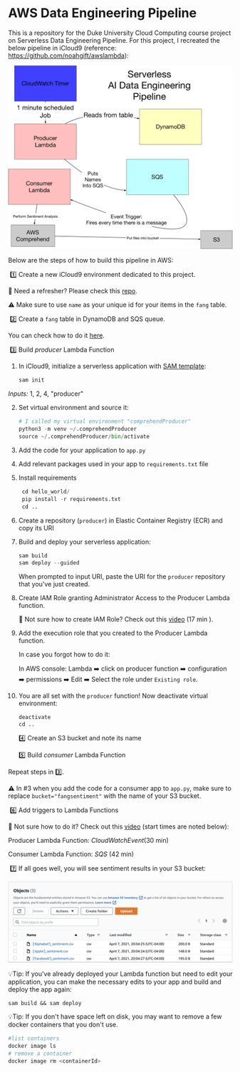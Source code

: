 # AWS Data Engineering Pipeline 
This is a repository for the Duke University Cloud Computing course project on Serverless Data Engineering Pipeline. For this project, I recreated the below pipeline in iCloud9 (reference: https://github.com/noahgift/awslambda): 

![pipeline](./images/pipeline.png)

Below are the steps of how to build this pipeline in AWS: 

​		1️⃣ Create a new iCloud9 environment dedicated to this project. 

🤔 Need a refresher? Please check this [repo](https://github.com/noahgift/awslambda/blob/master/beginners_guide_aws_lambda.ipynb). 

⚠️ Make sure to use `name` as your unique id for your items in the `fang` table. 

​		2️⃣ Create  a `fang` table in DynamoDB and SQS queue. 

You can check how to do it [here](https://www.youtube.com/watch?v=zXxdbtamoa4). 

​		3️⃣ Build *producer* Lambda Function 

1. In iCloud9, initialize a serverless application with [SAM template](https://docs.aws.amazon.com/serverless-application-model/latest/developerguide/sam-cli-command-reference-sam-init.html): 

   ```python
   sam init 
   ```

*Inputs:* 1, 2, 4, "producer"

2. Set virtual environment and source it: 

   ```python
   # I called my virtual environment "comprehendProducer"
   python3 -m venv ~/.comprehendProducer
   source ~/.comprehendProducer/bin/activate
   ```

3. Add the code for your application to  `app.py`

4. Add relevant packages used in your app to `requirements.txt` file 

5. Install requirements 

   ```python
    cd hello_world/
    pip install -r requirements.txt 
    cd .. 
   ```

6. Create a repository (`producer`) in Elastic Container Registry (ECR) and copy its URI 

7. Build and deploy your serverless application: 

   ```python
   sam build 
   sam deploy --guided
   ```

   When prompted to input URI, paste the URI for the `producer` repository that you've just created. 

8. Create IAM Role granting Administrator Access to the Producer Lambda function. 

   🤔 Not sure how to create IAM Role? Check out this [video](https://www.youtube.com/watch?v=zXxdbtamoa4) (17 min ).

9. Add the execution role that you created to the Producer Lambda function. 

   In case you forgot how to do it:  

   In AWS console: Lambda ➡️ click on producer function ➡️ configuration ➡️ permissions ➡️ Edit ➡️ Select the role under `Existing role`.

10. You are all set with the `producer` function! Now deactivate virtual environment: 

    ```
    deactivate 
    cd .. 
    ```

    4️⃣ Create an S3 bucket and note its name

    5️⃣ Build *consumer* Lambda Function 

Repeat steps in 3️⃣. 

⚠️ In #3 when you add the code for a consumer app to `app.py`, make sure to replace `bucket="fangsentiment"` with the name of your S3 bucket. 

​		6️⃣ Add triggers to Lambda Functions 

🤔 Not sure how to do it? Check out this [video](https://www.youtube.com/watch?v=zXxdbtamoa4) (start times are noted below): 

Producer Lambda Function: *CloudWatchEvent*(30 min)

Consumer Lambda Function: *SQS* (42 min)

​		7️⃣ If all goes well, you will see sentiment results in your S3 bucket: 

![s3](./images/s3.png)



💡Tip: If you've already deployed your Lambda function but need to edit your application, you can make the necessary edits to your app and build and deploy the app again: 

```
sam build && sam deploy 
```

💡Tip: If you don't have space left on disk, you may want to remove a few docker containers that you don't use. 

```python
#list containers 
docker image ls 
# remove a container 
docker image rm <containerId>
```

